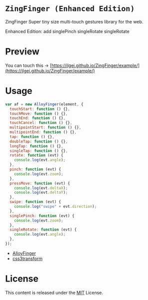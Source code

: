 # `ZingFinger (Enhanced Edition)`

ZingFinger Super tiny size multi-touch gestures library for the web.

Enhanced Edition: add singlePinch singleRotate singleRotate

# Preview

You can touch this → [https://ilgei.github.io/ZingFinger/example/](https://ilgei.github.io/ZingFinger/example/)

# Usage

```js
var af = new AlloyFinger(element, {
  touchStart: function () {},
  touchMove: function () {},
  touchEnd: function () {},
  touchCancel: function () {},
  multipointStart: function () {},
  multipointEnd: function () {},
  tap: function () {},
  doubleTap: function () {},
  longTap: function () {},
  singleTap: function () {},
  rotate: function (evt) {
    console.log(evt.angle);
  },
  pinch: function (evt) {
    console.log(evt.zoom);
  },
  pressMove: function (evt) {
    console.log(evt.deltaX);
    console.log(evt.deltaY);
  },
  swipe: function (evt) {
    console.log("swipe" + evt.direction);
  },
  singlePinch: function (evt) {
    console.log(evt.zoom);
  },
  singleRotate: function (evt) {
    console.log(evt.angle);
  },
});
```

- [AlloyFinger](http://alloyteam.github.io/AlloyFinger/)
- [css3transform](https://github.com/Tencent/omi/tree/master/packages/omi-transform)

# License

This content is released under the [MIT](http://opensource.org/licenses/MIT) License.
